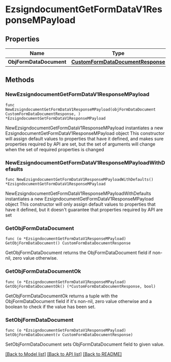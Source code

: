# EzsigndocumentGetFormDataV1ResponseMPayload

## Properties

Name | Type | Description | Notes
------------ | ------------- | ------------- | -------------
**ObjFormDataDocument** | [**CustomFormDataDocumentResponse**](CustomFormDataDocumentResponse.md) |  | 

## Methods

### NewEzsigndocumentGetFormDataV1ResponseMPayload

`func NewEzsigndocumentGetFormDataV1ResponseMPayload(objFormDataDocument CustomFormDataDocumentResponse, ) *EzsigndocumentGetFormDataV1ResponseMPayload`

NewEzsigndocumentGetFormDataV1ResponseMPayload instantiates a new EzsigndocumentGetFormDataV1ResponseMPayload object
This constructor will assign default values to properties that have it defined,
and makes sure properties required by API are set, but the set of arguments
will change when the set of required properties is changed

### NewEzsigndocumentGetFormDataV1ResponseMPayloadWithDefaults

`func NewEzsigndocumentGetFormDataV1ResponseMPayloadWithDefaults() *EzsigndocumentGetFormDataV1ResponseMPayload`

NewEzsigndocumentGetFormDataV1ResponseMPayloadWithDefaults instantiates a new EzsigndocumentGetFormDataV1ResponseMPayload object
This constructor will only assign default values to properties that have it defined,
but it doesn't guarantee that properties required by API are set

### GetObjFormDataDocument

`func (o *EzsigndocumentGetFormDataV1ResponseMPayload) GetObjFormDataDocument() CustomFormDataDocumentResponse`

GetObjFormDataDocument returns the ObjFormDataDocument field if non-nil, zero value otherwise.

### GetObjFormDataDocumentOk

`func (o *EzsigndocumentGetFormDataV1ResponseMPayload) GetObjFormDataDocumentOk() (*CustomFormDataDocumentResponse, bool)`

GetObjFormDataDocumentOk returns a tuple with the ObjFormDataDocument field if it's non-nil, zero value otherwise
and a boolean to check if the value has been set.

### SetObjFormDataDocument

`func (o *EzsigndocumentGetFormDataV1ResponseMPayload) SetObjFormDataDocument(v CustomFormDataDocumentResponse)`

SetObjFormDataDocument sets ObjFormDataDocument field to given value.



[[Back to Model list]](../README.md#documentation-for-models) [[Back to API list]](../README.md#documentation-for-api-endpoints) [[Back to README]](../README.md)


